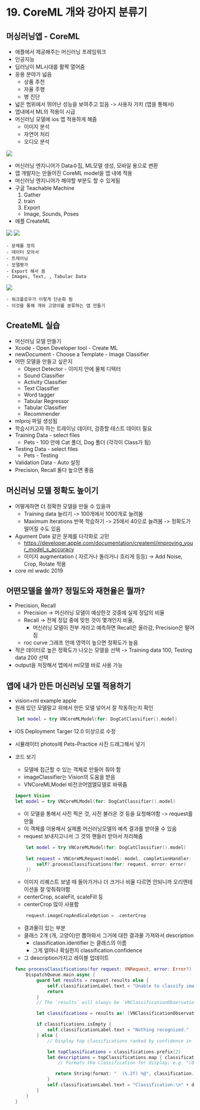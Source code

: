# 19. CoreML 개와 강아지 분류기

## 머싱러닝앱 - CoreML
- 애플에서 제공해주는 머신러닝 프레임워크
- 인공지능
- 딥러닝이 ML시대를 활짝 열어줌
- 응용 분야가 넓음
    - 상품 추천
    - 자율 주행
    - 병 진단
- 넓은 범위에서 뛰어난 성능을 보여주고 있음 -> 사용자 가치 (앱을 통해서)
- 앱내에서 ML의 적용이 시급
- 머신러닝 모델에 ios 앱 적용하게 해줌
    - 이미지 분석
    - 자연어 처리 
    - 오디오 분석

<image src="1.png" >

- 머신러닝 엔지니어가 Data수집, ML모델 생성, 모바일 용으로 변환
- 앱 개발자는 만들어진 CoreML model을 앱 내에 적용
- 머신러닝 엔지니어가 해야할 부분도 할 수 있게됨
- 구글 Teachable Machine
    1. Gather
    2. train
    3. Export
    - Image, Sounds, Poses
- 애플 CreateML

<image src="2.png" >

<image src="3.png" >

    - 문제를 정의
    - 데이터 모아서
    - 트레이닝
    - 모델평가 
    - Export 해서 씀
    - Images, Text, , Tabular Data
    
<image src="4.png" >

    - 워크플로우가 이렇게 단순화 됨
    - 이것을 통해 개와 고양이를 분류하는 앱 만들기

## CreateML 실습 
- 머신러닝 모델 만들기
- Xcode - Open Developer tool - Create ML
- newDocument - Choose a Template - Image Classifier
- 어떤 모델을 만들고 싶은지
    - Object Detector - 이미지 안에 물체 디텍터
    - Sound Classifier
    - Activity Classifier
    - Text Classifier
    - Word tagger
    - Tabular Regressor
    - Tabular Classifier
    - Recommender
- mlproj 파일 생성됨
- 학습시키고자 하는 트레이닝 데이터, 검증할 테스트 데이터 필요
- Training Data - select files
    - Pets - 100 안에 Cat 폴더, Dog 폴더 (각각이 Class가 됨)
- Testing Data - select files
    - Pets - Testing
- Validation Data - Auto 설정
- Precision, Recall 둘다 높으면 좋음


## 머신러닝 모델 정확도 높이기
- 어떻게하면 더 정확한 모델을 만들 수 있을까
    - Training data 늘리기 -> 100개에서 1000개로 늘려봄
    - Maximum Iterations 반복 학습하기 -> 25에서 40으로 늘려봄 -> 정확도가 떨어질 수도 있음
- Agument Date 같은 문제를 다각화로 고민
    - https://developer.apple.com/documentation/createml/improving_your_model_s_accuracy
    - 이미지 augmentation ( 자르거나 돌리거나 흐리게 등등)
    -> Add Noise, Crop, Rotate 적용
- core ml wwdc 2019

## 어떤모델을 쓸까? 정밀도와 재현율은 뭘까?
- Precision, Recall
    - Precision -> 머신러닝 모델이 예상한것 것중에 실제 정답의 비율
    - Recall -> 전체 정답 중에 맞힌 것이 몇개인지 비율,
        - 머신러닝 모델이 전부 개라고 예측하면 Recall은 올라감, Precision은 떨어짐
    - roc curve 그래프 안에 영역이 높으면 정확도가 높음
- 적은 데이터로 높은 정확도가 나오는 모델을 선택 -> Training data 100, Testing data 200 선택 
- output을 저장해서 앱에서 ml모델 바로 사용 가능

## 앱에 내가 만든 머신러닝 모델 적용하기
- vision+ml example apple
- 원래 있던 모델말고 위에서 만든 모델 넣어서 잘 작동하는지 확인
```Swift
    let model = try VNCoreMLModel(for: DogCatClassifier().model)
```
- iOS Deployment Targer 12.0 이상으로 수정
- 시뮬레이터 photos에 Pets-Practice 사진 드래그해서 넣기
- 코드 보기
    - 모델에 접근할 수 있는 객체로 만들어 줘야 함
    - imageClassifier는 Vision의 도움을 받음
    - VNCoreMLModel 비전코어엠엘모델로 바꿔줌

    ```Swift
    import Vision
    let model = try VNCoreMLModel(for: DogCatClassifier().model)
    ```

    - 이 모델을 통해서 사진 찍은 것, 사진 불러온 것 등을 요청해야함 -> request를 만듦
    - 이 객체를 이용해서 실제롬 머신러닝모델의 예측 결과를 받아올 수 있음
    - request 보내지고나서 그 것의 핸들러 받아서 처리해줌 

    ```Swift
        let model = try VNCoreMLModel(for: DogCatClassifier().model)
            
        let request = VNCoreMLRequest(model: model, completionHandler: { [weak self] request, error in
            self?.processClassifications(for: request, error: error)
        })
    ```

    - 이미지 리퀘스트 보낼 때 돌아가거나 더 크거나 비율 다르면 안되니까 오리엔테이션을 잘 맞춰줘야함
    - centerCrop, scaleFit, scaleFill 등
    - centerCrop 많이 사용함
    
    ```Swift
        request.imageCropAndScaleOption = .centerCrop
    ```

    - 결과물이 있는 부분
    - 클래스 2개 (개, 고양이)만 뽑아와서 그거에 대한 결과물 가져와서 description
        - classification.identifier 는 클래스의 이름 
        - 그게 얼마나 확실한지 classification.confidence
    - 그 description가지고 레이블 업데이트

    ```Swift
    func processClassifications(for request: VNRequest, error: Error?) {
        DispatchQueue.main.async {
            guard let results = request.results else {
                self.classificationLabel.text = "Unable to classify image.\n\(error!.localizedDescription)"
                return
            }
            // The `results` will always be `VNClassificationObservation`s, as specified by the Core ML model in this project.

            let classifications = results as! [VNClassificationObservation]

            if classifications.isEmpty {
                self.classificationLabel.text = "Nothing recognized."
            } else {
                // Display top classifications ranked by confidence in the UI.

                let topClassifications = classifications.prefix(2)
                let descriptions = topClassifications.map { classification in
                    // Formats the classification for display; e.g. "(0.37) cliff, drop, drop-off".

                   return String(format: "  (%.2f) %@", classification.confidence, classification.identifier)
                }
                self.classificationLabel.text = "Classification:\n" + descriptions.joined(separator: "\n")
            }
        }
    }
```
